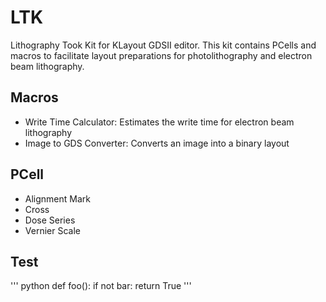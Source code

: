 # LTK
Lithography Took Kit for KLayout GDSII editor. This kit contains PCells and macros to facilitate layout preparations for photolithography and electron beam lithography.

## Macros
* Write Time Calculator:  Estimates the write time for electron beam lithography
* Image to GDS Converter: Converts an image into a binary layout

## PCell
* Alignment Mark
* Cross
* Dose Series
* Vernier Scale

## Test
''' python
def foo():
        if not bar:
        return True
'''
